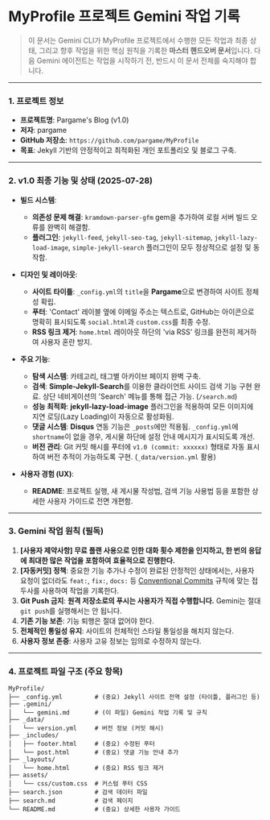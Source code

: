 # MyProfile 프로젝트 Gemini 작업 기록

> 이 문서는 Gemini CLI가 MyProfile 프로젝트에서 수행한 모든 작업과 최종 상태, 그리고 향후 작업을 위한 핵심 원칙을 기록한 **마스터 핸드오버 문서**입니다. 다음 Gemini 에이전트는 작업을 시작하기 전, 반드시 이 문서 전체를 숙지해야 합니다.

---

### **1. 프로젝트 정보**

*   **프로젝트명**: Pargame's Blog (v1.0)
*   **저자**: pargame
*   **GitHub 저장소**: `https://github.com/pargame/MyProfile`
*   **목표**: Jekyll 기반의 안정적이고 최적화된 개인 포트폴리오 및 블로그 구축.

---

### **2. v1.0 최종 기능 및 상태 (2025-07-28)**

*   **빌드 시스템**:
    *   **의존성 문제 해결**: `kramdown-parser-gfm` gem을 추가하여 로컬 서버 빌드 오류를 완벽히 해결함.
    *   **플러그인**: `jekyll-feed`, `jekyll-seo-tag`, `jekyll-sitemap`, `jekyll-lazy-load-image`, `simple-jekyll-search` 플러그인이 모두 정상적으로 설정 및 동작함.

*   **디자인 및 레이아웃**:
    *   **사이트 타이틀**: `_config.yml`의 `title`을 **Pargame**으로 변경하여 사이트 정체성 확립.
    *   **푸터**: 'Contact' 레이블 옆에 이메일 주소는 텍스트로, GitHub는 아이콘으로 명확히 표시되도록 `social.html`과 `custom.css`를 최종 수정.
    *   **RSS 링크 제거**: `home.html` 레이아웃 하단의 'via RSS' 링크를 완전히 제거하여 사용자 혼란 방지.

*   **주요 기능**:
    *   **탐색 시스템**: 카테고리, 태그별 아카이브 페이지 완벽 구축.
    *   **검색**: **Simple-Jekyll-Search**를 이용한 클라이언트 사이드 검색 기능 구현 완료. 상단 네비게이션의 'Search' 메뉴를 통해 접근 가능. (`/search.md`)
    *   **성능 최적화**: **jekyll-lazy-load-image** 플러그인을 적용하여 모든 이미지에 지연 로딩(Lazy Loading)이 자동으로 활성화됨.
    *   **댓글 시스템**: **Disqus** 연동 기능은 `_posts`에만 적용됨. `_config.yml`에 `shortname`이 없을 경우, 게시물 하단에 설정 안내 메시지가 표시되도록 개선.
    *   **버전 관리**: Git 커밋 해시를 푸터에 `v1.0 (commit: xxxxxx)` 형태로 자동 표시하여 버전 추적이 가능하도록 구현. (`_data/version.yml` 활용)

*   **사용자 경험 (UX)**:
    *   **README**: 프로젝트 실행, 새 게시물 작성법, 검색 기능 사용법 등을 포함한 상세한 사용자 가이드로 전면 개편함.

---

### **3. Gemini 작업 원칙 (필독)**

1.  **[사용자 제약사항] 무료 플랜 사용으로 인한 대화 횟수 제한을 인지하고, 한 번의 응답에 최대한 많은 작업을 포함하여 효율적으로 진행한다.**
2.  **[자동커밋] 정책**: 중요한 기능 추가나 수정이 완료된 안정적인 상태에서는, 사용자 요청이 없더라도 `feat:`, `fix:`, `docs:` 등 [Conventional Commits](https://www.conventionalcommits.org/) 규칙에 맞는 접두사를 사용하여 작업을 기록한다.
3.  **Git Push 금지**: **원격 저장소로의 푸시는 사용자가 직접 수행합니다.** Gemini는 절대 `git push`를 실행해서는 안 됩니다.
4.  **기존 기능 보존**: 기능 퇴행은 절대 없어야 한다.
5.  **전체적인 통일성 유지**: 사이트의 전체적인 스타일 통일성을 해치지 않는다.
6.  **사용자 정보 존중**: 사용자 고유 정보는 임의로 수정하지 않는다.

---

### **4. 프로젝트 파일 구조 (주요 항목)**

```
MyProfile/
├── _config.yml         # (중요) Jekyll 사이트 전역 설정 (타이틀, 플러그인 등)
├── .gemini/
│   └── gemini.md       # (이 파일) Gemini 작업 기록 및 규칙
├── _data/
│   └── version.yml     # 버전 정보 (커밋 해시)
├── _includes/
│   ├── footer.html     # (중요) 수정된 푸터
│   └── post.html       # (중요) 댓글 기능 안내 추가
├── _layouts/
│   └── home.html       # (중요) RSS 링크 제거
├── assets/
│   └── css/custom.css  # 커스텀 푸터 CSS
├── search.json         # 검색 데이터 파일
├── search.md           # 검색 페이지
└── README.md           # (중요) 상세한 사용자 가이드
```
